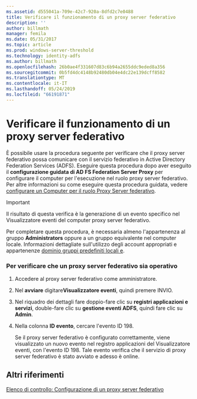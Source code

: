 ```yaml
---
ms.assetid: d555041a-709e-42c7-920a-8dfd2c7e0488
title: Verificare il funzionamento di un proxy server federativo
description: ''
author: billmath
manager: femila
ms.date: 05/31/2017
ms.topic: article
ms.prod: windows-server-threshold
ms.technology: identity-adfs
ms.author: billmath
ms.openlocfilehash: 26b0ae4f331607d83c6b94a2655ddc9eded8a356
ms.sourcegitcommit: 0b5fd4dc4148b92480db04e4dc22e139dcff8582
ms.translationtype: MT
ms.contentlocale: it-IT
ms.lasthandoff: 05/24/2019
ms.locfileid: "66191871"
---
```

# <a name="verify-that-a-federation-server-proxy-is-operational"></a>Verificare il funzionamento di un proxy server federativo


È possibile usare la procedura seguente per verificare che il proxy server federativo possa comunicare con il servizio federativo in Active Directory Federation Services \(ADFS\). Eseguire questa procedura dopo aver eseguito il **configurazione guidata di AD FS Federation Server Proxy** per configurare il computer per l'esecuzione nel ruolo proxy server federativo. Per altre informazioni su come eseguire questa procedura guidata, vedere [configurare un Computer per il ruolo Proxy Server federativo](Configure-a-Computer-for-the-Federation-Server-Proxy-Role.md).  
  
> [!IMPORTANT]  
> Il risultato di questa verifica è la generazione di un evento specifico nel Visualizzatore eventi del computer proxy server federativo.  
  
Per completare questa procedura, è necessaria almeno l'appartenenza al gruppo **Administrators** oppure a un gruppo equivalente nel computer locale.  Informazioni dettagliate sull'utilizzo degli account appropriati e appartenenze [dominio gruppi predefiniti locali e](https://go.microsoft.com/fwlink/?LinkId=83477).   
  
### <a name="to-verify-that-a-federation-server-proxy-is-operational"></a>Per verificare che un proxy server federativo sia operativo  
  
1.  Accedere al proxy server federativo come amministratore.  
  
2.  Nel **avviare** digitare**Visualizzatore eventi**, quindi premere INVIO.  
  
3.  Nel riquadro dei dettagli fare doppio\-fare clic su **registri applicazioni e servizi**, double\-fare clic su **gestione eventi ADFS**, quindi fare clic su **Admin**.  
  
4.  Nella colonna **ID evento**, cercare l'evento ID 198.  
  
    Se il proxy server federativo è configurato correttamente, viene visualizzato un nuovo evento nel registro applicazioni del Visualizzatore eventi, con l'evento ID 198. Tale evento verifica che il servizio di proxy server federativo è stato avviato e adesso è online.  
  
## <a name="additional-references"></a>Altri riferimenti  
[Elenco di controllo: Configurazione di un proxy server federativo](Checklist--Setting-Up-a-Federation-Server-Proxy.md)  
  

